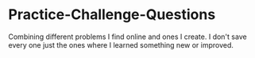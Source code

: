 # Practice-Challenge-Questions
Combining different problems I find online and ones I create. I don't save every one just the ones where I learned something new or improved. 

